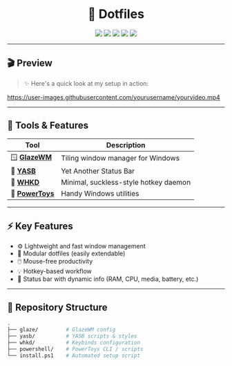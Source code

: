 <h1 align="center">🎯 Dotfiles</h1>
<p align="center">
  <img src="https://img.shields.io/badge/Status-Active-brightgreen?style=flat-square" />
  <img src="https://img.shields.io/badge/WM-GlazeWM-blue?style=flat-square" />
  <img src="https://img.shields.io/badge/Launcher-YASB-orange?style=flat-square" />
  <img src="https://img.shields.io/badge/Keybinds-WHKD-purple?style=flat-square" />
  <img src="https://img.shields.io/badge/Utility-PowerToys-lightgrey?style=flat-square" />
</p>

---

## 🎬 Preview

> ✨ Here's a quick look at my setup in action:

https://user-images.githubusercontent.com/yourusername/yourvideo.mp4  
<!-- You can also use a GIF: <img src="https://user-images.githubusercontent.com/yourusername/demo.gif" /> -->

---

## 🧰 Tools & Features

| Tool        | Description |
|-------------|-------------|
| 🪟 **[GlazeWM](https://github.com/larsenwork/GlazeWM)** | Tiling window manager for Windows |
| 🚀 **[YASB](https://github.com/milgra/yasb)** | Yet Another Status Bar |
| 🎹 **[WHKD](https://github.com/whkd/whkd)** | Minimal, suckless-style hotkey daemon |
| 🧪 **[PowerToys](https://github.com/microsoft/PowerToys)** | Handy Windows utilities |

---

## ⚡ Key Features

- ⚙️ Lightweight and fast window management
- 🧩 Modular dotfiles (easily extendable)
- 🖱️ Mouse-free productivity
- 💡 Hotkey-based workflow
- 📐 Status bar with dynamic info (RAM, CPU, media, battery, etc.)

---

## 📁 Repository Structure

```bash
.
├── glaze/         # GlazeWM config
├── yasb/          # YASB scripts & styles
├── whkd/          # Keybinds configuration
├── powershell/    # PowerToys CLI / scripts
└── install.ps1    # Automated setup script
